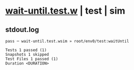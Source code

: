 # [wait-until.test.w](../../../../../../examples/tests/sdk_tests/util/wait-until.test.w) | test | sim

## stdout.log
```log
pass ─ wait-until.test.wsim » root/env0/test:waitUntil

Tests 1 passed (1)
Snapshots 1 skipped
Test Files 1 passed (1)
Duration <DURATION>
```

